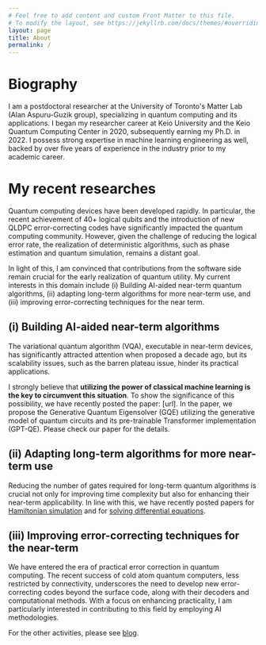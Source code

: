 ```yaml
---
# Feel free to add content and custom Front Matter to this file.
# To modify the layout, see https://jekyllrb.com/docs/themes/#overriding-theme-defaults
layout: page
title: About
permalink: /
---
```


# Biography
I am a postdoctoral researcher at the University of Toronto's Matter Lab (Alan Aspuru-Guzik group), specializing in quantum computing and its applications. 
I began my researcher career at Keio University and the Keio Quantum Computing Center in 2020, subsequently earning my Ph.D. in 2022. 
I possess strong expertise in machine learning engineering as well, backed by over five years of experience in the industry prior to my academic career.


# My recent researches
Quantum computing devices have been developed rapidly. In particular, the recent achievement of 40+ logical qubits and the introduction of new QLDPC error-correcting codes have significantly impacted the quantum computing community. 
However, given the challenge of reducing the logical error rate, the realization of deterministic algorithms, such as phase estimation and quantum simulation, remains a distant goal.

In light of this, I am convinced that contributions from the software side remain crucial for the early realization of quantum utility. 
My current interests in this domain include (i) Building AI-aided near-term quantum algorithms, (ii) adapting long-term algorithms for more near-term use, and (iii) improving error-correcting techniques for the near term.

## (i) Building AI-aided near-term algorithms
The variational quantum algorithm (VQA), executable in near-term devices, has significantly attracted attention when proposed a decade ago, but its scalability issues, such as the barren plateau issue, hinder its practical applications.

I strongly believe that **utilizing the power of classical machine learning is the key to circumvent this situation**. To show the significance of this possibility, we have recently posted the paper: [url]. 
In the paper, we propose the Generative Quantum Eigensolver (GQE) utilizing the generative model of quantum circuits 
and its pre-trainable Transformer implementation (GPT-QE). Please check our paper for the details.

## (ii) Adapting long-term algorithms for more near-term use
Reducing the number of gates required for long-term quantum algorithms is crucial not only for improving time complexity but also for enhancing their near-term applicability. In line with this, we have recently posted papers for [Hamiltonian simulation](https://arxiv.org/abs/2302.14811) and for [solving differential equations](https://arxiv.org/abs/2306.11802).

## (iii) Improving error-correcting techniques for the near-term
We have entered the era of practical error correction in quantum computing. The recent success of cold atom quantum computers, less restricted by connectivity, underscores the need to develop new error-correcting codes beyond the surface code, along with their decoders and computational methods. 
With a focus on enhancing practicality, I am particularly interested in contributing to this field by employing AI methodologies.

For the other activities, please see [blog](/blog/).
